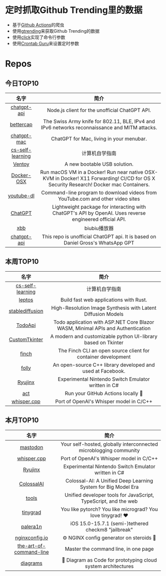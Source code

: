# 定时抓取Github Trending里的数据
* 基于[Github Actions](https://docs.github.com/en/actions)的爬虫
* 使用[gtrending](https://github.com/hedythedev/gtrending)来获取Github Trending的数据
* 使用[click](https://github.com/pallets/click)实现了命令行参数
* 使用[Crontab Guru](https://crontab.guru/)来设置定时参数

# Repos
## 今日TOP10 
<!-- START OF DAILY_TOP10_REPOS -->
| 名字 | 简介 |
| :----: | :----: |
| [chatgpt-api](https://github.com/transitive-bullshit/chatgpt-api) | Node.js client for the unofficial ChatGPT API. |
| [bettercap](https://github.com/bettercap/bettercap) | The Swiss Army knife for 802.11, BLE, IPv4 and IPv6 networks reconnaissance and MITM attacks. |
| [chatgpt-mac](https://github.com/vincelwt/chatgpt-mac) | ChatGPT for Mac, living in your menubar. |
| [cs-self-learning](https://github.com/PKUFlyingPig/cs-self-learning) | 计算机自学指南 |
| [Ventoy](https://github.com/ventoy/Ventoy) | A new bootable USB solution. |
| [Docker-OSX](https://github.com/sickcodes/Docker-OSX) | Run macOS VM in a Docker! Run near native OSX-KVM in Docker! X11 Forwarding! CI/CD for OS X Security Research! Docker mac Containers. |
| [youtube-dl](https://github.com/ytdl-org/youtube-dl) | Command-line program to download videos from YouTube.com and other video sites |
| [ChatGPT](https://github.com/acheong08/ChatGPT) | Lightweight package for interacting with ChatGPT's API by OpenAI. Uses reverse engineered official API. |
| [xbb](https://github.com/liu673cn/xbb) | biubiu播放器 |
| [chatgpt-api](https://github.com/taranjeet/chatgpt-api) | This repo is unofficial ChatGPT api. It is based on Daniel Gross's WhatsApp GPT |
<!-- END OF DAILY_TOP10_REPOS -->

## 本周TOP10
<!-- START OF WEEKLY_TOP10_REPOS -->
| 名字 | 简介 |
| :----: | :----: |
| [cs-self-learning](https://github.com/PKUFlyingPig/cs-self-learning) | 计算机自学指南 |
| [leptos](https://github.com/gbj/leptos) | Build fast web applications with Rust. |
| [stablediffusion](https://github.com/Stability-AI/stablediffusion) | High-Resolution Image Synthesis with Latent Diffusion Models |
| [TodoApi](https://github.com/davidfowl/TodoApi) | Todo application with ASP.NET Core Blazor WASM, Minimal APIs and Authentication |
| [CustomTkinter](https://github.com/TomSchimansky/CustomTkinter) | A modern and customizable python UI-library based on Tkinter |
| [finch](https://github.com/runfinch/finch) | The Finch CLI an open source client for container development |
| [folly](https://github.com/facebook/folly) | An open-source C++ library developed and used at Facebook. |
| [Ryujinx](https://github.com/Ryujinx/Ryujinx) | Experimental Nintendo Switch Emulator written in C# |
| [act](https://github.com/nektos/act) | Run your GitHub Actions locally 🚀 |
| [whisper.cpp](https://github.com/ggerganov/whisper.cpp) | Port of OpenAI's Whisper model in C/C++ |
<!-- END OF WEEKLY_TOP10_REPOS -->

## 本月TOP10
<!-- START OF MONTHLY_TOP10_REPOS -->
| 名字 | 简介 |
| :----: | :----: |
| [mastodon](https://github.com/mastodon/mastodon) | Your self-hosted, globally interconnected microblogging community |
| [whisper.cpp](https://github.com/ggerganov/whisper.cpp) | Port of OpenAI's Whisper model in C/C++ |
| [Ryujinx](https://github.com/Ryujinx/Ryujinx) | Experimental Nintendo Switch Emulator written in C# |
| [ColossalAI](https://github.com/hpcaitech/ColossalAI) | Colossal-AI: A Unified Deep Learning System for Big Model Era |
| [tools](https://github.com/rome/tools) | Unified developer tools for JavaScript, TypeScript, and the web |
| [tinygrad](https://github.com/geohot/tinygrad) | You like pytorch? You like micrograd? You love tinygrad! ❤️ |
| [palera1n](https://github.com/palera1n/palera1n) | iOS 15.0-15.7.1 (semi-)tethered checkm8 "jailbreak" |
| [nginxconfig.io](https://github.com/digitalocean/nginxconfig.io) | ⚙️ NGINX config generator on steroids 💉 |
| [the-art-of-command-line](https://github.com/jlevy/the-art-of-command-line) | Master the command line, in one page |
| [diagrams](https://github.com/mingrammer/diagrams) | 🎨 Diagram as Code for prototyping cloud system architectures |
<!-- END OF MONTHLY_TOP10_REPOS -->
